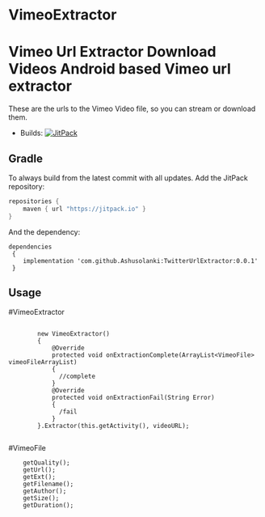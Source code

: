 # VimeoExtractor

Vimeo Url Extractor Download Videos
Android based Vimeo url extractor
=======================================================

These are the urls to the Vimeo Video file, so you can stream or download them.

* Builds: [![JitPack](https://jitpack.io/v/Ashusolanki/VimeoExtractor.svg)](https://jitpack.io/#Ashusolanki/VimeoExtractor)

## Gradle

To always build from the latest commit with all updates. Add the JitPack repository:

```java
repositories {
    maven { url "https://jitpack.io" }
}
```

And the dependency:

```
dependencies 
 {
    implementation 'com.github.Ashusolanki:TwitterUrlExtractor:0.0.1'
 }
```  

## Usage

#VimeoExtractor
```

        new VimeoExtractor()
        {
            @Override
            protected void onExtractionComplete(ArrayList<VimeoFile> vimeoFileArrayList) 
            {
              //complete
            }
            @Override
            protected void onExtractionFail(String Error) 
            {
              /fail
            }
        }.Extractor(this.getActivity(), videoURL);
        
```

#VimeoFile
```
    getQuality();
    getUrl();
    getExt();
    getFilename();
    getAuthor();
    getSize();
    getDuration();

```


